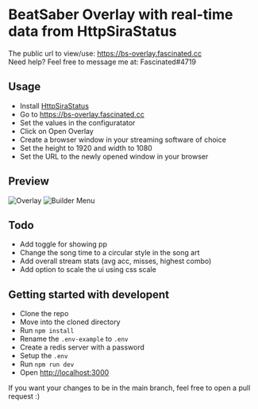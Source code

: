 # BeatSaber Overlay with real-time data from HttpSiraStatus

The public url to view/use: <https://bs-overlay.fascinated.cc><br />
Need help? Feel free to message me at: Fascinated#4719

## Usage

- Install [HttpSiraStatus](https://github.com/denpadokei/HttpSiraStatus)
- Go to <https://bs-overlay.fascinated.cc>
- Set the values in the configuratator
- Click on Open Overlay
- Create a browser window in your streaming software of choice
- Set the height to 1920 and width to 1080
- Set the URL to the newly opened window in your browser

## Preview

![Overlay](https://cdn.fascinated.cc/FKzlGmH9.png)
![Builder Menu](https://cdn.fascinated.cc/wmwk2oIi.png)

## Todo

- Add toggle for showing pp
- Change the song time to a circular style in the song art
- Add overall stream stats (avg acc, misses, highest combo)
- Add option to scale the ui using css scale

## Getting started with developent

- Clone the repo
- Move into the cloned directory
- Run `npm install`
- Rename the `.env-example` to `.env`
- Create a redis server with a password
- Setup the `.env`
- Run `npm run dev`
- Open <http://localhost:3000>

If you want your changes to be in the main branch, feel free to open a pull request :)
